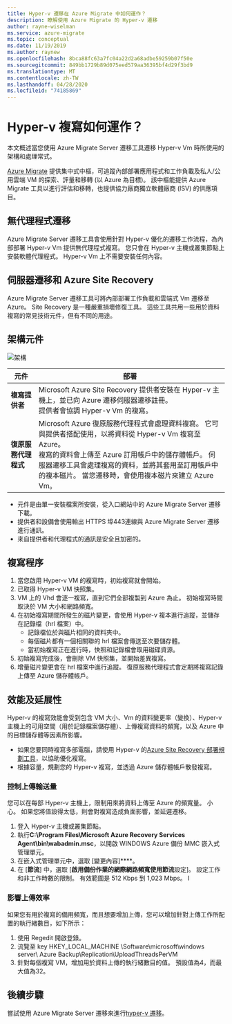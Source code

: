 ```yaml
---
title: Hyper-v 遷移在 Azure Migrate 中如何運作？
description: 瞭解使用 Azure Migrate 的 Hyper-v 遷移
author: rayne-wiselman
ms.service: azure-migrate
ms.topic: conceptual
ms.date: 11/19/2019
ms.author: raynew
ms.openlocfilehash: 8bca88fc63a7fc04a22d2a68adbe59259b07f50e
ms.sourcegitcommit: 849bb1729b89d075eed579aa36395bf4d29f3bd9
ms.translationtype: MT
ms.contentlocale: zh-TW
ms.lasthandoff: 04/28/2020
ms.locfileid: "74185869"
---
```

# <a name="how-does-hyper-v-replication-work"></a>Hyper-v 複寫如何運作？

本文概述當您使用 Azure Migrate Server 遷移工具遷移 Hyper-v Vm 時所使用的架構和處理常式。

[Azure Migrate](migrate-services-overview.md) 提供集中式中樞，可追蹤內部部署應用程式和工作負載及私人/公用雲端 VM 的探索、評量和移轉 (以 Azure 為目標)。 該中樞能提供 Azure Migrate 工具以進行評估和移轉，也提供協力廠商獨立軟體廠商 (ISV) 的供應項目。

## <a name="agentless-migration"></a>無代理程式遷移

Azure Migrate Server 遷移工具會使用針對 Hyper-v 優化的遷移工作流程，為內部部署 Hyper-v Vm 提供無代理程式複寫。 您只會在 Hyper-v 主機或叢集節點上安裝軟體代理程式。 Hyper-v Vm 上不需要安裝任何內容。

## <a name="server-migration-and-azure-site-recovery"></a>伺服器遷移和 Azure Site Recovery

Azure Migrate Server 遷移工具可將內部部署工作負載和雲端式 Vm 遷移至 Azure。 Site Recovery 是一種嚴重損壞修復工具。 這些工具共用一些用於資料複寫的常見技術元件，但有不同的用途。 


## <a name="architectural-components"></a>架構元件

![架構](./media/hyper-v-replication-architecture/architecture.png)



**元件** | **部署** | 
--- | --- 
**複寫提供者** | Microsoft Azure Site Recovery 提供者安裝在 Hyper-v 主機上，並已向 Azure 遷移伺服器遷移註冊。<br/> 提供者會協調 Hyper-v Vm 的複寫。
**復原服務代理程式** | Microsoft Azure 復原服務代理程式會處理資料複寫。 它可與提供者搭配使用，以將資料從 Hyper-v Vm 複寫至 Azure。<br/> 複寫的資料會上傳至 Azure 訂用帳戶中的儲存體帳戶。 伺服器遷移工具會處理複寫的資料，並將其套用至訂用帳戶中的複本磁片。 當您遷移時，會使用複本磁片來建立 Azure Vm。

- 元件是由單一安裝檔案所安裝，從入口網站中的 Azure Migrate Server 遷移下載。
- 提供者和設備會使用輸出 HTTPS 埠443連線與 Azure Migrate Server 遷移進行通訊。
- 來自提供者和代理程式的通訊是安全且加密的。


## <a name="replication-process"></a>複寫程序

1. 當您啟用 Hyper-v VM 的複寫時，初始複寫就會開始。
2. 已取得 Hyper-v VM 快照集。
3. VM 上的 Vhd 會逐一複寫，直到它們全部複製到 Azure 為止。 初始複寫時間取決於 VM 大小和網路頻寬。
4. 在初始複寫期間所發生的磁片變更，會使用 Hyper-v 複本進行追蹤，並儲存在記錄檔（hrl 檔案）中。
    - 記錄檔位於與磁片相同的資料夾中。
    - 每個磁片都有一個相關聯的 hrl 檔案會傳送至次要儲存體。
    - 當初始複寫正在進行時，快照和記錄檔會取用磁碟資源。
4. 初始複寫完成後，會刪除 VM 快照集，並開始差異複寫。
5. 增量磁片變更會在 hrl 檔案中進行追蹤。 復原服務代理程式會定期將複寫記錄上傳至 Azure 儲存體帳戶。


## <a name="performance-and-scaling"></a>效能及延展性

Hyper-v 的複寫效能會受到包含 VM 大小、Vm 的資料變更率（變換）、Hyper-v 主機上的可用空間（用於記錄檔案儲存體）、上傳複寫資料的頻寬，以及 Azure 中的目標儲存體等因素所影響。

- 如果您要同時複寫多部電腦，請使用 Hyper-v 的[Azure Site Recovery 部署規劃工具](../site-recovery/hyper-v-deployment-planner-overview.md)，以協助優化複寫。
- 根據容量，規劃您的 Hyper-v 複寫，並透過 Azure 儲存體帳戶散發複寫。

### <a name="control-upload-throughput"></a>控制上傳輸送量

您可以在每部 Hyper-v 主機上，限制用來將資料上傳至 Azure 的頻寬量。 小心。 如果您將值設得太低，則會對複寫造成負面影響，並延遲遷移。


1. 登入 Hyper-v 主機或叢集節點。
2. 執行**C:\Program Files\Microsoft Azure Recovery Services Agent\bin\wabadmin.msc**，以開啟 WINDOWS Azure 備份 MMC 嵌入式管理單元。
3. 在嵌入式管理單元中，選取 [變更內容]****。
4. 在 [**節流**] 中，選取 [**啟用備份作業的網際網路頻寬使用節流**設定]。 設定工作和非工作時數的限制。 有效範圍是 512 Kbps 到 1,023 Mbps。
I

### <a name="influence-upload-efficiency"></a>影響上傳效率

如果您有用於複寫的備用頻寬，而且想要增加上傳，您可以增加針對上傳工作所配置的執行緒數目，如下所示：

1. 使用 Regedit 開啟登錄。
2. 流覽至 key HKEY_LOCAL_MACHINE \Software\microsoft\windows server\ Azure Backup\Replication\UploadThreadsPerVM
3. 針對每個複寫 VM，增加用於資料上傳的執行緒數目的值。 預設值為4，而最大值為32。 




## <a name="next-steps"></a>後續步驟

嘗試使用 Azure Migrate Server 遷移來進行[hyper-v 遷移](tutorial-migrate-hyper-v.md)。
